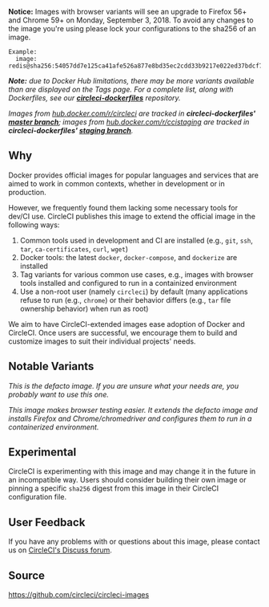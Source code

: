 
**Notice:** Images with browser variants will see an upgrade to Firefox 56+ and Chrome 59+ on Monday, September 3, 2018. To avoid any changes to the image you're using please lock your configurations to the sha256 of an image.

```
Example:
  image: redis@sha256:54057dd7e125ca41afe526a877e8bd35ec2cdd33b9217e022ed37bdcf7d09673
```



_**Note:** due to Docker Hub limitations, there may be more variants available than are displayed on the Tags page. For a complete list, along with Dockerfiles, see our **[circleci-dockerfiles](https://github.com/CircleCI-Public/circleci-dockerfiles)** repository._

_Images from [hub.docker.com/r/circleci](https://hub.docker.com/r/circleci) are tracked in **circleci-dockerfiles' [master branch](https://github.com/circleci-public/circleci-dockerfiles)**; images from [hub.docker.com/r/ccistaging](https://hub.docker.com/r/ccistaging) are tracked in **circleci-dockerfiles' [staging branch](https://github.com/CircleCI-Public/circleci-dockerfiles/tree/staging)**._

## Why

Docker provides official images for popular languages and services that are aimed to work in common contexts, whether in development or in production.

However, we frequently found them lacking some necessary tools for dev/CI use. CircleCI publishes this image to extend the official image in the following ways:

1. Common tools used in development and CI are installed (e.g., `git`, `ssh`, `tar`, `ca-certificates`, `curl`, `wget`)
2. Docker tools: the latest `docker`, `docker-compose`, and `dockerize` are installed
3. Tag variants for various common use cases, e.g., images with browser tools installed and configured to run in a containized environment
4. Use a non-root user (namely `circleci`) by default (many applications refuse to run (e.g., `chrome`) or their behavior differs (e.g., `tar` file ownership behavior) when run as root)

We aim to have CircleCI-extended images ease adoption of Docker and CircleCI. Once users are successful, we encourage them to build and customize images to suit their individual projects' needs.

## Notable Variants


*This is the defacto image. If you are unsure what your needs are, you probably want to use this one.*


*This image makes browser testing easier. It extends the defacto image and installs Firefox and Chrome/chromedriver and configures them to run in a containerized environment.*

## Experimental

CircleCI is experimenting with this image and may change it in the future in an incompatible way. Users should consider building their own image or pinning a specific `sha256` digest from this image in their CircleCI configuration file.

## User Feedback

If you have any problems with or questions about this image, please contact us on [CircleCI's Discuss forum](https://discuss.circleci.com/c/environment).

## Source

https://github.com/circleci/circleci-images

